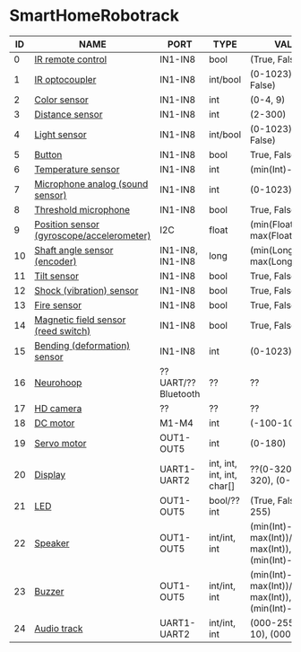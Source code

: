 # SmartHomeRobotrack
ID | NAME | PORT | TYPE | VALUES | 
--- | --- | --- | --- | --- |
0 | [IR remote control](https://robotrack-rus.ru/wiki/doku.php/ehlektronika/du/ik_pdu) | IN1-IN8 | bool | (True, False)
1 | [IR optocoupler](https://robotrack-rus.ru/wiki/doku.php/ehlektronika/datchiki/ik-optopara) | IN1-IN8 | int/bool | (0-1023)/(True, False)
2 | [Color sensor](https://robotrack-rus.ru/wiki/doku.php/ehlektronika/datchiki/datchik_cveta) | IN1-IN8 | int | (0-4, 9)
3 | [Distance sensor](https://robotrack-rus.ru/wiki/doku.php/ehlektronika/datchiki/ulrazvukovoj_datchik_rasstojanija) | IN1-IN8 | int | (2-300)
4 | [Light sensor](https://robotrack-rus.ru/wiki/doku.php/ehlektronika/datchiki/datchik_osveschennosti) | IN1-IN8 | int/bool | (0-1023)/(True, False)
5 | [Button](https://robotrack-rus.ru/wiki/doku.php/ehlektronika/datchiki/knopka) | IN1-IN8 | bool | True, False
6 | [Temperature sensor](https://robotrack-rus.ru/wiki/doku.php/ehlektronika/datchiki/datchik_temperatury) | IN1-IN8 | int | (min(Int)-max(Int))
7 | [Microphone analog (sound sensor)](https://robotrack-rus.ru/wiki/doku.php/ehlektronika/datchiki/mikrofon_analogovyj) | IN1-IN8 | int | (0-1023)
8 | [Threshold microphone](https://robotrack-rus.ru/wiki/doku.php/ehlektronika/datchiki/mikrofon_porogovyj) | IN1-IN8 | bool | True, False
9 | [Position sensor (gyroscope/accelerometer)](https://robotrack-rus.ru/wiki/doku.php/ehlektronika/datchiki/datchik_polozhenija) | I2C | float | (min(Float)-max(Float))
10 | [Shaft angle sensor (encoder)](https://robotrack-rus.ru/wiki/doku.php/ehlektronika/datchiki/datchik_ugla_povorota_vala_ehnkoder) | IN1-IN8, IN1-IN8 | long | (min(Long)-max(Long))
11 | [Tilt sensor](https://robotrack-rus.ru/wiki/doku.php/ehlektronika/datchiki/datchik_naklona) | IN1-IN8 | bool | True, False
12 | [Shock (vibration) sensor](https://robotrack-rus.ru/wiki/doku.php/ehlektronika/datchiki/datchik_udara) | IN1-IN8 | bool | True, False
13 | [Fire sensor](https://robotrack-rus.ru/wiki/doku.php/ehlektronika/datchiki/datchik_ognja) | IN1-IN8 | bool | True, False
14 | [Magnetic field sensor (reed switch)](https://robotrack-rus.ru/wiki/doku.php/ehlektronika/datchiki/datchik_magnitnogo_polja_gerkon) | IN1-IN8 | bool | True, False
15 | [Bending (deformation) sensor](https://robotrack-rus.ru/wiki/doku.php/ehlektronika/datchiki/datchik_izgiba_palca) | IN1-IN8 | int | (0-1023)
16 | [Neurohoop](https://robotrack-rus.ru/wiki/doku.php/ehlektronika/datchiki/nejroobruch) | ??UART/??Bluetooth | ?? | ??
17 | [HD camera](https://robotrack-rus.ru/wiki/doku.php/ehlektronika/datchiki/hd-videokamera) | ?? | ?? | ??
18 | [DC motor](https://robotrack-rus.ru/wiki/doku.php/ehlektronika/ispolniteli/dvigatel) | M1-M4 | int | (-100-100)
19 | [Servo motor](https://robotrack-rus.ru/wiki/doku.php/ehlektronika/ispolniteli/servodvigatel) | OUT1-OUT5 | int | (0-180)
20 | [Display](https://robotrack-rus.ru/wiki/doku.php/ehlektronika/ispolniteli/displej) | UART1-UART2 | int, int, int, int, char[] | ??(0-320), ??(0-320), (0-2), (0-7)
21 | [LED](https://robotrack-rus.ru/wiki/doku.php/ehlektronika/ispolniteli/modul_svetodioda) | OUT1-OUT5 | bool/??int | (True, False), ??(0-255)
22 | [Speaker](https://robotrack-rus.ru/wiki/doku.php/ehlektronika/ispolniteli/dinamik) | OUT1-OUT5 | int/int, int | (min(Int)-max(Int))/(min(Int)-max(Int)), (min(Int)-max(Int))
23 | [Buzzer](https://robotrack-rus.ru/wiki/doku.php/ehlektronika/ispolniteli/pezoizluchatel) | OUT1-OUT5 | int/int, int | (min(Int)-max(Int))/(min(Int)-max(Int)), (min(Int)-max(Int))
24 | [Audio track](https://robotrack-rus.ru/wiki/doku.php/ehlektronika/ispolniteli/audiotrek) | UART1-UART2 | int/int, int | (000-255)/(00-10), (000-255)
